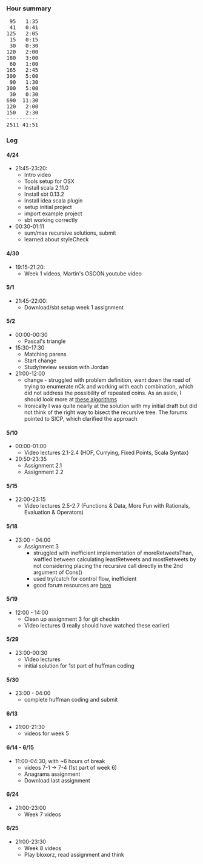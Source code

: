 ### Hour summary
<pre>
 95   1:35
 41   0:41
125   2:05
 15   0:15
 30   0:30
120   2:00
180   3:00
 60   1:00
165   2:45
300   5:00
 90   1:30
300   5:00
 30   0:30
690  11:30
120   2:00
150   2:30
----------
2511 41:51
</pre>

### Log
#### 4/24

* 21:45-23:20:
	* Intro video
	* Tools setup for OSX
	* Install scala 2.11.0
	* Install sbt 0.13.2
	* Install idea scala plugin
	* setup initial project
	* import example project
	* sbt working correctly
* 00:30-01:11
	* sum/max recursive solutions, submit
	* learned about styleCheck

#### 4/30

* 19:15-21:20:
	* Week 1 videos, Martin's OSCON youtube video

#### 5/1

* 21:45-22:00:
	* Download/sbt setup week 1 assignment

#### 5/2

* 00:00-00:30
	* Pascal's triangle
* 15:30-17:30
	* Matching parens
	* Start change
	* Study/review session with Jordan
* 21:00-12:00
	* change - struggled with problem definition, went down the road of trying to enumerate nCk and working with each combination, which did not address the possibility of repeated coins. As an aside, I should look more at [these algorithms](http://stackoverflow.com/questions/127704/algorithm-to-return-all-combinations-of-k-elements-from-n)
	* Ironically I was quite nearly at the solution with my initial draft but did not think of the right way to bisect the recursive tree.  The forums pointed to SICP, which clarified the approach

#### 5/10
* 00:00-01:00
	* Video lectures 2.1-2.4 (HOF, Currying, Fixed Points, Scala Syntax)
* 20:50-23:35
	* Assignment 2.1
	* Assignment 2.2

#### 5/15
* 22:00-23:15
	* Video lectures 2.5-2.7 (Functions & Data, More Fun with Rationals, Evaluation & Operators)

#### 5/18
* 23:00 - 04:00
	* Assignment 3 
		- struggled with inefficient implementation of moreRetweetsThan, waffled between calculating leastRetweets and mostRetweets by not considering placing the recursive call directly in the 2nd argument of Cons()
		- used try/catch for control flow, inefficient
		- good forum resources are [here](https://class.coursera.org/progfun-004/forum/thread?thread_id=739)

#### 5/19
* 12:00 - 14:00
	* Clean up assignment 3 for git checkin
	* Video lectures (I really should have watched these earlier)

#### 5/29
* 23:00-00:30
	* Video lectures
	* initial solution for 1st part of huffman coding

#### 5/30
* 23:00 - 04:00
	* complete huffman coding and submit

#### 6/13
* 21:00-21:30
	* videos for week 5

#### 6/14 - 6/15
* 11:00-04:30, with ~6 hours of break
	* videos 7-1 -> 7-4 (1st part of week 6)
	* Anagrams assignment
	* Download last assignment

#### 6/24
* 21:00-23:00
	* Week 7 videos

#### 6/25
* 21:00-23:30
	* Week 8 videos
	* Play bloxorz, read assignment and think



